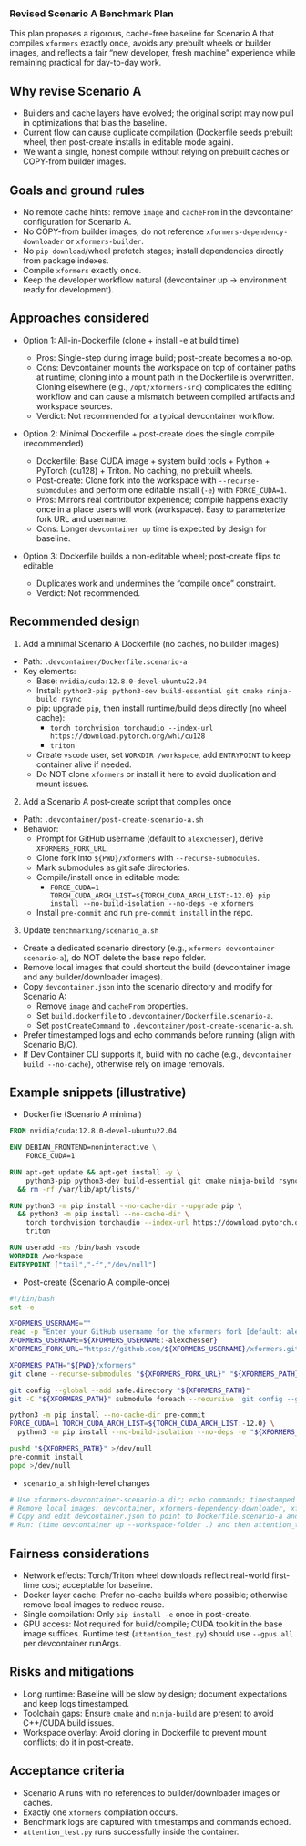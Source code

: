 ### Revised Scenario A Benchmark Plan

This plan proposes a rigorous, cache-free baseline for Scenario A that compiles `xformers` exactly once, avoids any prebuilt wheels or builder images, and reflects a fair “new developer, fresh machine” experience while remaining practical for day-to-day work.

## Why revise Scenario A
- Builders and cache layers have evolved; the original script may now pull in optimizations that bias the baseline.
- Current flow can cause duplicate compilation (Dockerfile seeds prebuilt wheel, then post-create installs in editable mode again).
- We want a single, honest compile without relying on prebuilt caches or COPY-from builder images.

## Goals and ground rules
- No remote cache hints: remove `image` and `cacheFrom` in the devcontainer configuration for Scenario A.
- No COPY-from builder images; do not reference `xformers-dependency-downloader` or `xformers-builder`.
- No `pip download`/wheel prefetch stages; install dependencies directly from package indexes.
- Compile `xformers` exactly once.
- Keep the developer workflow natural (devcontainer up -> environment ready for development).

## Approaches considered

- Option 1: All-in-Dockerfile (clone + install -e at build time)
  - Pros: Single-step during image build; post-create becomes a no-op.
  - Cons: Devcontainer mounts the workspace on top of container paths at runtime; cloning into a mount path in the Dockerfile is overwritten. Cloning elsewhere (e.g., `/opt/xformers-src`) complicates the editing workflow and can cause a mismatch between compiled artifacts and workspace sources.
  - Verdict: Not recommended for a typical devcontainer workflow.

- Option 2: Minimal Dockerfile + post-create does the single compile (recommended)
  - Dockerfile: Base CUDA image + system build tools + Python + PyTorch (cu128) + Triton. No caching, no prebuilt wheels.
  - Post-create: Clone fork into the workspace with `--recurse-submodules` and perform one editable install (`-e`) with `FORCE_CUDA=1`.
  - Pros: Mirrors real contributor experience; compile happens exactly once in a place users will work (workspace). Easy to parameterize fork URL and username.
  - Cons: Longer `devcontainer up` time is expected by design for baseline.

- Option 3: Dockerfile builds a non-editable wheel; post-create flips to editable
  - Duplicates work and undermines the “compile once” constraint.
  - Verdict: Not recommended.

## Recommended design

1) Add a minimal Scenario A Dockerfile (no caches, no builder images)
- Path: `.devcontainer/Dockerfile.scenario-a`
- Key elements:
  - Base: `nvidia/cuda:12.8.0-devel-ubuntu22.04`
  - Install: `python3-pip python3-dev build-essential git cmake ninja-build rsync`
  - pip: upgrade `pip`, then install runtime/build deps directly (no wheel cache):
    - `torch torchvision torchaudio --index-url https://download.pytorch.org/whl/cu128`
    - `triton`
  - Create `vscode` user, set `WORKDIR /workspace`, add `ENTRYPOINT` to keep container alive if needed.
  - Do NOT clone `xformers` or install it here to avoid duplication and mount issues.

2) Add a Scenario A post-create script that compiles once
- Path: `.devcontainer/post-create-scenario-a.sh`
- Behavior:
  - Prompt for GitHub username (default to `alexchesser`), derive `XFORMERS_FORK_URL`.
  - Clone fork into `${PWD}/xformers` with `--recurse-submodules`.
  - Mark submodules as git safe directories.
  - Compile/install once in editable mode:
    - `FORCE_CUDA=1 TORCH_CUDA_ARCH_LIST=${TORCH_CUDA_ARCH_LIST:-12.0} pip install --no-build-isolation --no-deps -e xformers`
  - Install `pre-commit` and run `pre-commit install` in the repo.

3) Update `benchmarking/scenario_a.sh`
- Create a dedicated scenario directory (e.g., `xformers-devcontainer-scenario-a`), do NOT delete the base repo folder.
- Remove local images that could shortcut the build (devcontainer image and any builder/downloader images).
- Copy `devcontainer.json` into the scenario directory and modify for Scenario A:
  - Remove `image` and `cacheFrom` properties.
  - Set `build.dockerfile` to `.devcontainer/Dockerfile.scenario-a`.
  - Set `postCreateCommand` to `.devcontainer/post-create-scenario-a.sh`.
- Prefer timestamped logs and echo commands before running (align with Scenario B/C).
- If Dev Container CLI supports it, build with no cache (e.g., `devcontainer build --no-cache`), otherwise rely on image removals.

## Example snippets (illustrative)

- Dockerfile (Scenario A minimal)
```Dockerfile
FROM nvidia/cuda:12.8.0-devel-ubuntu22.04

ENV DEBIAN_FRONTEND=noninteractive \
    FORCE_CUDA=1

RUN apt-get update && apt-get install -y \
    python3-pip python3-dev build-essential git cmake ninja-build rsync \
  && rm -rf /var/lib/apt/lists/*

RUN python3 -m pip install --no-cache-dir --upgrade pip \
  && python3 -m pip install --no-cache-dir \
    torch torchvision torchaudio --index-url https://download.pytorch.org/whl/cu128 \
    triton

RUN useradd -ms /bin/bash vscode
WORKDIR /workspace
ENTRYPOINT ["tail","-f","/dev/null"]
```

- Post-create (Scenario A compile-once)
```bash
#!/bin/bash
set -e

XFORMERS_USERNAME=""
read -p "Enter your GitHub username for the xformers fork [default: alexchesser]: " XFORMERS_USERNAME
XFORMERS_USERNAME=${XFORMERS_USERNAME:-alexchesser}
XFORMERS_FORK_URL="https://github.com/${XFORMERS_USERNAME}/xformers.git"

XFORMERS_PATH="${PWD}/xformers"
git clone --recurse-submodules "${XFORMERS_FORK_URL}" "${XFORMERS_PATH}"

git config --global --add safe.directory "${XFORMERS_PATH}"
git -C "${XFORMERS_PATH}" submodule foreach --recursive 'git config --global --add safe.directory "$sm_path" || true'

python3 -m pip install --no-cache-dir pre-commit
FORCE_CUDA=1 TORCH_CUDA_ARCH_LIST=${TORCH_CUDA_ARCH_LIST:-12.0} \
  python3 -m pip install --no-build-isolation --no-deps -e "${XFORMERS_PATH}"

pushd "${XFORMERS_PATH}" >/dev/null
pre-commit install
popd >/dev/null
```

- `scenario_a.sh` high-level changes
```bash
# Use xformers-devcontainer-scenario-a dir; echo commands; timestamped logs
# Remove local images: devcontainer, xformers-dependency-downloader, xformers-builder
# Copy and edit devcontainer.json to point to Dockerfile.scenario-a and post-create-scenario-a.sh
# Run: (time devcontainer up --workspace-folder .) and then attention_test.py
```

## Fairness considerations
- Network effects: Torch/Triton wheel downloads reflect real-world first-time cost; acceptable for baseline.
- Docker layer cache: Prefer no-cache builds where possible; otherwise remove local images to reduce reuse.
- Single compilation: Only `pip install -e` once in post-create.
- GPU access: Not required for build/compile; CUDA toolkit in the base image suffices. Runtime test (`attention_test.py`) should use `--gpus all` per devcontainer runArgs.

## Risks and mitigations
- Long runtime: Baseline will be slow by design; document expectations and keep logs timestamped.
- Toolchain gaps: Ensure `cmake` and `ninja-build` are present to avoid C++/CUDA build issues.
- Workspace overlay: Avoid cloning in Dockerfile to prevent mount conflicts; do it in post-create.

## Acceptance criteria
- Scenario A runs with no references to builder/downloader images or caches.
- Exactly one `xformers` compilation occurs.
- Benchmark logs are captured with timestamps and commands echoed.
- `attention_test.py` runs successfully inside the container.


